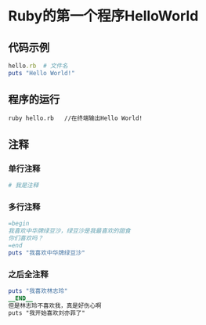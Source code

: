 # Ruby的第一个程序HelloWorld

## 代码示例

```ruby
hello.rb  # 文件名
puts "Hello World!"
```

## 程序的运行

```bash
ruby hello.rb   //在终端输出Hello World!
```

## 注释

### 单行注释

```ruby
# 我是注释
```

### 多行注释

```ruby
=begin
我喜欢中华牌绿豆沙，绿豆沙是我最喜欢的甜食
你们喜欢吗？
=end
puts "我喜欢中华牌绿豆沙"
```

### 之后全注释

```ruby
puts "我喜欢林志玲"
__END__
但是林志玲不喜欢我，真是好伤心啊
puts "我开始喜欢刘亦菲了"
```

